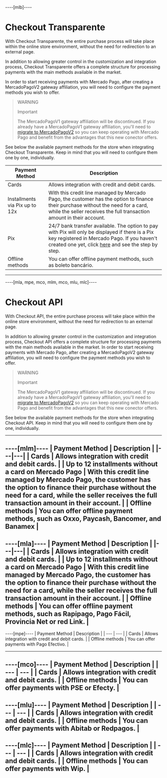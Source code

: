 ----[mlb]---- 

# Checkout Transparente

With Checkout Transparente, the entire purchase process will take place within the online store environment, without the need for redirection to an external page. 

In addition to allowing greater control in the customization and integration process, Checkout Transparente offers a complete structure for processing payments with the main methods available in the market. 

In order to start receiving payments with Mercado Pago, after creating a MercadoPagoV2 gateway affiliation, you will need to configure the payment methods you wish to offer.

> WARNING 
> 
> Important
> 
> The MercadoPagoV1 gateway affiliation will be discontinued. If you already have a MercadoPagoV1 gateway affiliation, you'll need to [migrate to MercadoPagoV2](/developers/en/docs/vtex/integration/v1-v2-migration) so you can keep operating with Mercado Pago and benefit from the advantages that this new conector offers.


See below the available payment methods for the store when integrating Checkout Transparente. Keep in mind that you will need to configure them one by one, individually. 

| Payment Method | Description | 
|---|---| 
| Cards | Allows integration with credit and debit cards. | 
| Installments via Pix up to 12x | With this credit line managed by Mercado Pago, the customer has the option to finance their purchase without the need for a card, while the seller receives the full transaction amount in their account. | 
| Pix | 24/7 bank transfer available. The option to pay with Pix will only be displayed if there is a Pix key registered in Mercado Pago. If you haven't created one yet, click [here](https://www.youtube.com/watch?v=60tApKYVnkA) and see the step by step. | 
| Offline methods | You can offer offline payment methods, such as boleto bancário. | 

------------ 


----[mla, mpe, mco, mlm, mco, mlu, mlc]---- 

# Checkout API

With Checkout API, the entire purchase process will take place within the online store environment, without the need for redirection to an external page. 

In addition to allowing greater control in the customization and integration process, Checkout API offers a complete structure for processing payments with the main methods available in the market. 
In order to start receiving payments with Mercado Pago, after creating a MercadoPagoV2 gateway affiliation, you will need to configure the payment methods you wish to offer.

> WARNING 
> 
> Important
> 
> The MercadoPagoV1 gateway affiliation will be discontinued. If you already have a MercadoPagoV1 gateway affiliation, you'll need to [migrate to MercadoPagoV2](/developers/en/docs/vtex/integration/v1-v2-migration) so you can keep operating with Mercado Pago and benefit from the advantages that this new conector offers. 


See below the available payment methods for the store when integrating Checkout API. Keep in mind that you will need to configure them one by one, individually. 

------------ 

----[mlm]---- 
| Payment Method | Description | 
|---|---| 
| Cards | Allows integration with credit and debit cards. | 
| Up to 12 installments without a card on Mercado Pago | With this credit line managed by Mercado Pago, the customer has the option to finance their purchase without the need for a card, while the seller receives the full transaction amount in their account. | 
| Offline methods | You can offer offline payment methods, such as Oxxo, Paycash, Bancomer, and Banamex | 
------------ 

----[mla]---- 
| Payment Method | Description | 
|---|---| 
| Cards | Allows integration with credit and debit cards. | 
| Up to 12 installments without a card on Mercado Pago | With this credit line managed by Mercado Pago, the customer has the option to finance their purchase without the need for a card, while the seller receives the full transaction amount in their account. | 
| Offline methods | You can offer offline payment methods, such as Rapipago, Pago Fácil, Provincia Net or red Link. | 
------------ 

----[mpe]---- 
| Payment Method | Description | 
| --- | --- | 
| Cards | Allows integration with credit and debit cards. | 
| Offline methods | You can offer payments with Pago Efectivo. | 

------------ 

----[mco]---- 
| Payment Method | Description | 
| --- | --- | 
| Cards | Allows integration with credit and debit cards. | 
| Offline methods | You can offer payments with PSE or Efecty. | 
------------ 

----[mlu]---- 
| Payment Method | Description | 
| --- | --- | 
| Cards | Allows integration with credit and debit cards. | 
| Offline methods | You can offer payments with Abitab or Redpagos. | 
------------ 

----[mlc]----
| Payment Method | Description | 
| --- | --- | 
| Cards | Allows integration with credit and debit cards. | 
| Offline methods | You can offer payments with Wip. |
 ------------

